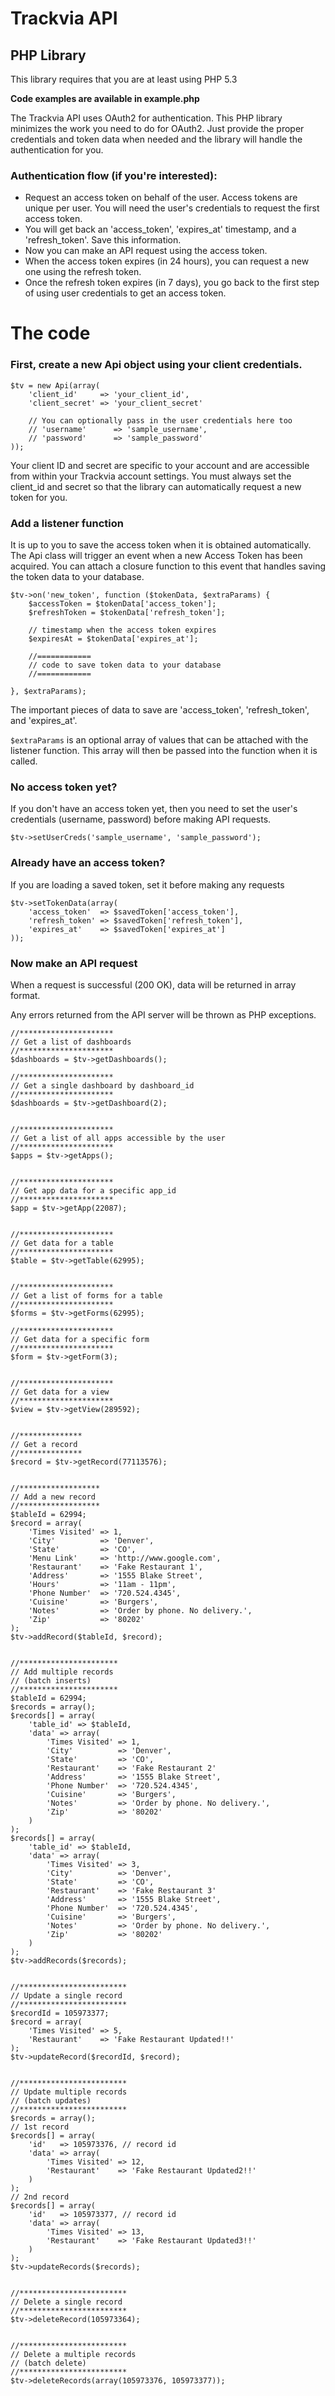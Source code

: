 # Trackvia API
## PHP Library

This library requires that you are at least using PHP 5.3

**Code examples are available in example.php**

The Trackvia API uses OAuth2 for authentication. This PHP library minimizes the work you need to do for OAuth2. 
Just provide the proper credentials and token data when needed and the library will handle the authentication for you.

### Authentication flow (if you're interested):
* Request an access token on behalf of the user. Access tokens are unique per user. You will need the user's credentials to request the first access token.
* You will get back an 'access\_token', 'expires\_at' timestamp, and a 'refresh\_token'. Save this information.
* Now you can make an API request using the access token.
* When the access token expires (in 24 hours), you can request a new one using the refresh token.
* Once the refresh token expires (in 7 days), you go back to the first step of using user credentials to get an access token.


# The code
### First, create a new Api object using your client credentials.

    $tv = new Api(array(
        'client_id'     => 'your_client_id',
        'client_secret' => 'your_client_secret'
        
        // You can optionally pass in the user credentials here too
        // 'username'      => 'sample_username',
        // 'password'      => 'sample_password'
    ));

Your client ID and secret are specific to your account and are accessible from within your Trackvia account settings.
You must always set the client_id and secret so that the library can automatically request a new token for you.


### Add a listener function
It is up to you to save the access token when it is obtained automatically.
The Api class will trigger an event when a new Access Token has been acquired.
You can attach a closure function to this event that handles saving the token data to your database.
    
    $tv->on('new_token', function ($tokenData, $extraParams) {
        $accessToken = $tokenData['access_token'];
        $refreshToken = $tokenData['refresh_token'];
        
        // timestamp when the access token expires
        $expiresAt = $tokenData['expires_at'];

        //============
        // code to save token data to your database
        //============

    }, $extraParams);

The important pieces of data to save are 'access\_token', 'refresh\_token', and 'expires\_at'.

`$extraParams` is an optional array of values that can be attached with the listener function.
This array will then be passed into the function when it is called.


### No access token yet?
If you don't have an access token yet, then you need to set the user's credentials (username, password) before making API requests.

    $tv->setUserCreds('sample_username', 'sample_password');


### Already have an access token?
If you are loading a saved token, set it before making any requests
    
    $tv->setTokenData(array(
        'access_token'  => $savedToken['access_token'],
        'refresh_token' => $savedToken['refresh_token'],
        'expires_at'    => $savedToken['expires_at']
    ));


### Now make an API request
When a request is successful (200 OK), data will be returned in array format.

Any errors returned from the API server will be thrown as PHP exceptions.


    //*********************
    // Get a list of dashboards
    //*********************
    $dashboards = $tv->getDashboards();

    //*********************
    // Get a single dashboard by dashboard_id
    //*********************
    $dashboards = $tv->getDashboard(2);


    //*********************
    // Get a list of all apps accessible by the user
    //*********************
    $apps = $tv->getApps();


    //*********************
    // Get app data for a specific app_id
    //*********************
    $app = $tv->getApp(22087);


    //*********************
    // Get data for a table
    //*********************
    $table = $tv->getTable(62995);


    //*********************
    // Get a list of forms for a table
    //*********************
    $forms = $tv->getForms(62995);

    //*********************
    // Get data for a specific form
    //*********************
    $form = $tv->getForm(3);


    //*********************
    // Get data for a view
    //*********************
    $view = $tv->getView(289592);


    //**************
    // Get a record
    //**************
    $record = $tv->getRecord(77113576);


    //******************
    // Add a new record
    //******************
    $tableId = 62994;
    $record = array(
        'Times Visited' => 1,
        'City'          => 'Denver',
        'State'         => 'CO',
        'Menu Link'     => 'http://www.google.com',
        'Restaurant'    => 'Fake Restaurant 1',
        'Address'       => '1555 Blake Street',
        'Hours'         => '11am - 11pm',
        'Phone Number'  => '720.524.4345',
        'Cuisine'       => 'Burgers',
        'Notes'         => 'Order by phone. No delivery.',
        'Zip'           => '80202'
    );
    $tv->addRecord($tableId, $record);


    //**********************
    // Add multiple records 
    // (batch inserts)
    //**********************
    $tableId = 62994;
    $records = array();
    $records[] = array(
        'table_id' => $tableId, 
        'data' => array(
            'Times Visited' => 1,
            'City'          => 'Denver',
            'State'         => 'CO',
            'Restaurant'    => 'Fake Restaurant 2'
            'Address'       => '1555 Blake Street',
            'Phone Number'  => '720.524.4345',
            'Cuisine'       => 'Burgers',
            'Notes'         => 'Order by phone. No delivery.',
            'Zip'           => '80202'
        )
    );
    $records[] = array(
        'table_id' => $tableId, 
        'data' => array(
            'Times Visited' => 3,
            'City'          => 'Denver',
            'State'         => 'CO',
            'Restaurant'    => 'Fake Restaurant 3'
            'Address'       => '1555 Blake Street',
            'Phone Number'  => '720.524.4345',
            'Cuisine'       => 'Burgers',
            'Notes'         => 'Order by phone. No delivery.',
            'Zip'           => '80202'
        )
    );
    $tv->addRecords($records);


    //************************
    // Update a single record
    //************************
    $recordId = 105973377;
    $record = array(
        'Times Visited' => 5,
        'Restaurant'    => 'Fake Restaurant Updated!!'
    );
    $tv->updateRecord($recordId, $record);


    //************************
    // Update multiple records
    // (batch updates)
    //************************
    $records = array();
    // 1st record
    $records[] = array(
        'id'   => 105973376, // record id
        'data' => array(
            'Times Visited' => 12,
            'Restaurant'    => 'Fake Restaurant Updated2!!'
        )
    );
    // 2nd record
    $records[] = array(
        'id'   => 105973377, // record id
        'data' => array(
            'Times Visited' => 13,
            'Restaurant'    => 'Fake Restaurant Updated3!!'
        )
    );
    $tv->updateRecords($records);


    //************************
    // Delete a single record
    //************************
    $tv->deleteRecord(105973364);


    //************************
    // Delete a multiple records
    // (batch delete)
    //************************
    $tv->deleteRecords(array(105973376, 105973377));